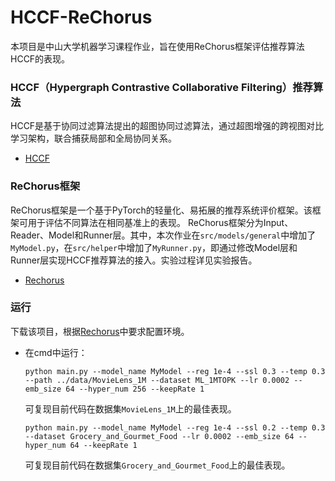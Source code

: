 # HCCF-ReChorus
本项目是中山大学机器学习课程作业，旨在使用ReChorus框架评估推荐算法HCCF的表现。

### HCCF（Hypergraph Contrastive Collaborative Filtering）推荐算法
HCCF是基于协同过滤算法提出的超图协同过滤算法，通过超图增强的跨视图对比学习架构，联合捕获局部和全局协同关系。
+ [HCCF](https://github.com/akaxlh/HCCF)

### ReChorus框架
ReChorus框架是一个基于PyTorch的轻量化、易拓展的推荐系统评价框架。该框架可用于评估不同算法在相同基准上的表现。
ReChorus框架分为Input、Reader、Model和Runner层。其中，本次作业在`src/models/general`中增加了`MyModel.py`，在`src/helper`中增加了`MyRunner.py`，即通过修改Model层和Runner层实现HCCF推荐算法的接入。实验过程详见实验报告。
+ [Rechorus](https://github.com/THUwangcy/ReChorus)

### 运行
下载该项目，根据[Rechorus](https://github.com/THUwangcy/ReChorus)中要求配置环境。
+ 在cmd中运行：
  
  `python main.py --model_name MyModel --reg 1e-4 --ssl 0.3 --temp 0.3 --path ../data/MovieLens_1M --dataset ML_1MTOPK --lr 0.0002 --emb_size 64 --hyper_num 256 --keepRate 1`
  
  可复现目前代码在数据集`MovieLens_1M`上的最佳表现。
  
  `python main.py --model_name MyModel --reg 1e-4 --ssl 0.2 --temp 0.3 --dataset Grocery_and_Gourmet_Food --lr 0.0002 --emb_size 64 --hyper_num 64 --keepRate 1`
  
  可复现目前代码在数据集`Grocery_and_Gourmet_Food`上的最佳表现。
